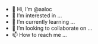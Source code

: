 - 👋 Hi, I’m @aaloc
- 👀 I’m interested in ...
- 🌱 I’m currently learning ...
- 💞️ I’m looking to collaborate on ...
- 📫 How to reach me ...

<!---
aaloc/aaloc is a ✨ special ✨ repository because its `README.md` (this file) appears on your GitHub profile.
You can click the Preview link to take a look at your changes.
--->
